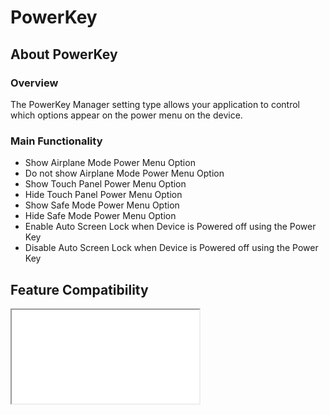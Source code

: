 # PowerKey

## About PowerKey

### Overview

The PowerKey Manager setting type allows your application to control which options appear on the power menu on the device.

### Main Functionality

* Show Airplane Mode Power Menu Option
* Do not show Airplane Mode Power Menu Option
* Show Touch Panel Power Menu Option
* Hide Touch Panel Power Menu Option
* Show Safe Mode Power Menu Option
* Hide Safe Mode Power Menu Option
* Enable Auto Screen Lock when Device is Powered off using the Power Key
* Disable Auto Screen Lock when Device is Powered off using the Power Key


## Feature Compatibility
<iframe src="compare.html#mx=4.3&csp=PowerKeyMgr&os=All&embed=true"></iframe> 
